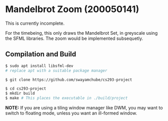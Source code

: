 # Mandelbrot Zoom (200050141)

This is currently incomplete. 

For the timebeing, this only draws the Mandelbrot Set, in greyscale using the SFML libraries. The zoom would be implemented subsequetly.

## Compilation and Build
```bash
$ sudo apt install libsfml-dev
# replace apt with a suitable package manager
```
```bash
$ git clone https://github.com/swayamchube/cs293-project
```
```bash
$ cd cs293-project
$ mkdir build
$ make # This places the executable in ./build/project
```

**NOTE:** If you are using a tiling window manager like DWM, you may want to switch to floating mode, unless you want an ill-formed window.
